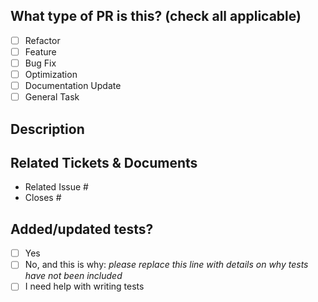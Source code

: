 ## What type of PR is this? (check all applicable)

- [ ] Refactor
- [ ] Feature
- [ ] Bug Fix
- [ ] Optimization
- [ ] Documentation Update
- [ ] General Task

## Description

## Related Tickets & Documents

- Related Issue #
- Closes #

## Added/updated tests?

- [ ] Yes
- [ ] No, and this is why: _please replace this line with details on why tests
      have not been included_
- [ ] I need help with writing tests
